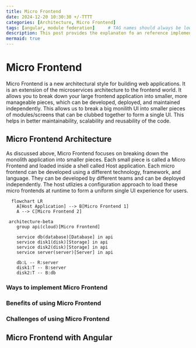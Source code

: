 ```yaml
---
title: Micro Frontend
date: 2024-12-20 10:30:30 +/-TTTT
categories: [Architecture, Micro Frontend]
tags: [angular, module federation]     # TAG names should always be lowercase
description: This post provides the explanaton fo an reference implementation
mermaid: true
---
```


# Micro Frontend
Micro Frontend is a new architectural style for building web applications. It is an extension of the microservices architecture to the frontend world. It allows you to break down your large frontend application into smaller, more manageable pieces, which can be developed, deployed, and maintained independently.
This allows us to break a big monilith UI into smaller pieces of modules/screens that can be clubbed together to form a single UI. This helps in better maintainability, scalability and reusability of the code.


## Micro Frontend Architecture
As discussed above, Micro Frontend focuses on breaking down the monolith application into smaller pieces. Each small piece is called a Micro Frontend and loaded inside a shell called Host application.
Each micro frontend can be developed using a different technology, framework, and language. They can be developed by different teams and can be deployed independently. The host utlizies a configuration approach to load these micro frontends at runtime to form a uniform single UI experience for users.

```mermaid
  flowchart LR
    A[Host Application] --> B[Micro Frontend 1]
    A --> C[Micro Frontend 2]
```

```mermaid
 architecture-beta
    group api(cloud)[Micro Frontend]

    service db(database)[Database] in api
    service disk1(disk)[Storage] in api
    service disk2(disk)[Storage] in api
    service server(server)[Server] in api

    db:L -- R:server
    disk1:T -- B:server
    disk2:T -- B:db    
```

### Ways to implement Micro Frontend

### Benefits of using Micro Frontend

### Challenges of using Micro Frontend

## Micro Frontend with Angular
